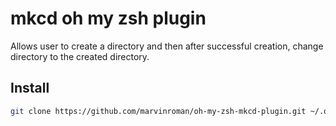 # mkcd oh my zsh plugin  

Allows user to create a directory and then after successful creation, change directory to the created directory.  

## Install  

```bash
git clone https://github.com/marvinroman/oh-my-zsh-mkcd-plugin.git ~/.oh-my-zsh/custom/plugins/mkcd
```
